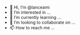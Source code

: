 - 👋 Hi, I’m @lanceami
- 👀 I’m interested in ...
- 🌱 I’m currently learning ...
- 💞️ I’m looking to collaborate on ...
- 📫 How to reach me ...

<!---
lanceami/lanceami is a ✨ special ✨ repository because its `README.md` (this file) appears on your GitHub profile.
You can click the Preview link to take a look at your changes.
--->
